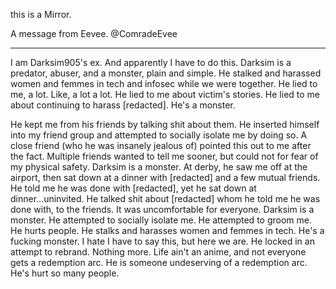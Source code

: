 this is a Mirror.

A message from Eevee. @ComradeEvee

-------

I am Darksim905's ex. And apparently I have to do this.
Darksim is a predator, abuser, and a monster, plain and simple.
He stalked and harassed women and femmes in tech and infosec while we were together.
He lied to me, a lot. Like, a lot a lot. He lied to me about victim's stories. He lied to me about continuing to harass [redacted].
He's a monster.

He kept me from his friends by talking shit about them. He inserted himself into my friend group and attempted to socially isolate me by doing so. A close friend (who he was insanely jealous of) pointed this out to me after the fact. Multiple friends wanted to tell me sooner, but could not for fear of my physical safety. Darksim is a monster.
At derby, he saw me off at the airport, then sat down at a dinner with [redacted] and a few mutual friends. He told me he was done with [redacted], yet he sat down at dinner...uninvited. He talked shit about [redacted] whom he told me he was done with, to the friends. It was uncomfortable for everyone. Darksim is a monster.
He attempted to socially isolate me. He attempted to groom me. He hurts people. He stalks and harasses women and femmes in tech. He's a fucking monster. I hate I have to say this, but here we are.
He locked in an attempt to rebrand. Nothing more. Life ain't an anime, and not everyone gets a redemption arc. He is someone undeserving of a redemption arc. He's hurt so many people.
